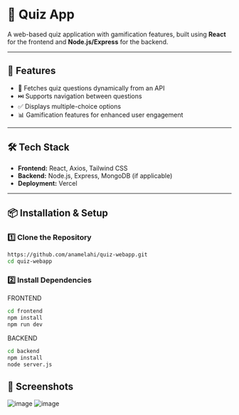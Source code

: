 # 📌 Quiz App

A web-based quiz application with gamification features, built using **React** for the frontend and **Node.js/Express** for the backend.

---

## 🚀 Features
- 🎯 Fetches quiz questions dynamically from an API  
- ⏭️ Supports navigation between questions  
- ✅ Displays multiple-choice options  
- 📊 Gamification features for enhanced user engagement  

---

## 🛠️ Tech Stack
- **Frontend:** React, Axios, Tailwind CSS  
- **Backend:** Node.js, Express, MongoDB (if applicable)  
- **Deployment:** Vercel  

---

## 📦 Installation & Setup
### 1️⃣ Clone the Repository
```bash
https://github.com/anamelahi/quiz-webapp.git
cd quiz-webapp
```
### 2️⃣ Install Dependencies
FRONTEND
```bash
cd frontend
npm install
npm run dev
```
BACKEND
```bash
cd backend
npm install
node server.js
```
## 📸 Screenshots
![image](https://github.com/user-attachments/assets/1f304ec8-139d-4fb1-bf8b-e4005961d440)
![image](https://github.com/user-attachments/assets/b0733e93-46dc-4a49-beec-2d766391ed15)


